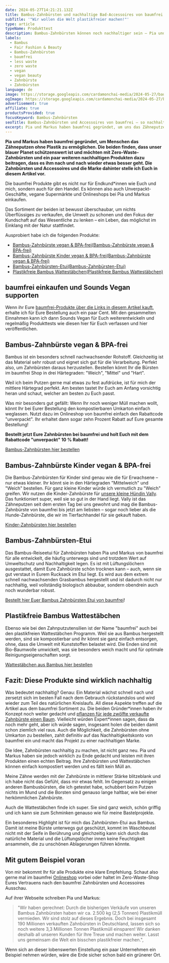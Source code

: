 ```yaml
---
date: 2024-05-27T14:21:21.132Z
title: Bambus-Zahnbürsten und nachhaltige Bad-Accessoires von baumfrei
subTitle: '"Wir wollen die Welt plastikfreier machen!"'
type: article
typeName: Produkttest
description: Bambus-Zahnbürsten können noch nachhaltiger sein – Pia und Markus von baumfrei zeigen Euch wie es funktioniert. Testet am besten direkt hier ihre coolen Bambus-Badaccessoires!
labels:
  - Bambus
  - Fair Fashion & Beauty
  - Bambus-Zahnbürsten
  - baumfrei
  - less waste
  - zero waste
  - vegan
  - vegan beauty
  - Zahnbürste
  - Zahnbürsten
language: de
image: https://storage.googleapis.com/cardamonchai-media/2024-05-27/baumfrei-soundsvegan-com-4-jpg-imagine-6898b8_829ba0_1024_768/640.webp
ogImage: https://storage.googleapis.com/cardamonchai-media/2024-05-27/baumfrei-bambus-zahnbuersten-soundsvegan-com-og-jpg-imagine-78a8c8_97a9a6_1200_628/640.webp
advertisement: true
affiliate: true
productsProvided: true
focusKeyword: Bambus-Zahnbürsten
seoTitle: Bambus-Zahnbürsten und Accessoires von baumfrei – so nachhaltig sind sie!
excerpt: Pia und Markus haben baumfrei gegründet, um uns das Zähneputzen ohne Plastik zu ermöglichen – mit Bambus-Zahnbürsten. Die Idee ist nicht ganz neu, doch die beiden sind sehr konsequent in ihrer Umsetzung und heben sich mit ihren Produkten dadurch deutlich von anderen Brands ab. Weil sie unseren blauen Planeten schützen möchten, setzen sie unter anderem auf verpackungsfreie Auslieferung und ein bewusst kleines Sortiment. Holt Euch hier alle Infos über die nachhaltigen Zahnbürsten und Bad-Accessoires!
---
```


**Pia und Markus haben baumfrei gegründet, um Menschen das Zähneputzen ohne Plastik zu ermöglichen. Die beiden finden, dass unser blauer Planet schützenswert ist und möchten mit Zero-Waste-Zahnbürsten und ein paar weiteren nachhaltigen Produkten dazu beitragen, dass es ihm nach und nach wieder etwas besser geht. Die Zahnbürsten und Accessoires und die Marke dahinter stelle ich Euch in diesem Artikel vor.**

Die baumfrei Produkte gibt es nicht nur für Endkund\*innen wie Euch und mich, sondern auch für den Handel. Es können also auch Unverpackt-Geschäfte, vegane Supermärkte und Onlineshops bei Pia und Markus einkaufen.

Das Sortiment der beiden ist bewusst überschaubar, um nichts Überflüssiges zu verkaufen, die Umwelt zu schonen und den Fokus der Kundschaft auf das Wesentliche zu lenken – ein Leben, das möglichst im Einklang mit der Natur stattfindet.

Ausprobiert habe ich die folgenden Produkte:

- [Bambus-Zahnbürste vegan & BPA-frei(Bambus-Zahnbürste vegan & BPA-frei)](#bambus-zahnbuerste)
- [Bambus-Zahnbürste Kinder vegan & BPA-frei(Bambus-Zahnbürste vegan & BPA-frei)](#bambus-zahnbuerste-kinder)
- [Bambus-Zahnbürsten-Etui(Bambus-Zahnbürsten-Etui)](#bambus-zahnbuerstenetui)
- [Plastikfreie Bambus Wattestäbchen(Plastikfreie Bambus Wattestäbchen)](#bambus-wattestaebchen)

<Gallery name="baumfrei-bambus-zahnbuersten-soundsvegan.com-2" />

## baumfrei einkaufen und Sounds Vegan supporten

Wenn ihr Eure [baumfrei-Produkte über die Links in diesem Artikel kauft](https://t.adcell.com/p/click?promoId=215935&slotId=80259&param0=https%3A%2F%2Fwww.baumfrei.de%2F), erhalte ich für Eure Bestellung auch ein paar Cent. Mit den gesammelten Einnahmen kann ich dann Sounds Vegan für Euch weiterentwickeln und regelmäßig Produkttests wie diesen hier für Euch verfassen und hier veröffentlichen.

<div id="bambus-zahnbuerste"></div>

## Bambus-Zahnbürste vegan & BPA-frei

Bambus ist ein besonders schnell nachwachsender Rohstoff. Gleichzeitig ist das Material sehr robust und eignet sich gut für die Verarbeitung. Perfekt also, um Zahnbürsten daraus herzustellen. Bestellen könnt Ihr die Bürsten im baumfrei Shop in drei Härtegraden: "Weich", "Mittel" und "Hart".

Weil ich beim Putzen gerne mal etwas zu fest aufdrücke, ist für mich der mittlere Härtegrad perfekt. Am besten tastet Ihr Euch am Anfang vorsichtig heran und schaut, welcher am besten zu Euch passt.

Was mir besonders gut gefällt: Wenn Ihr noch weniger Müll machen wollt, könnt Ihr bei Eurer Bestellung den kompostierbaren Umkarton einfach weglassen. Nutzt dazu im Onlineshop von baumfrei einfach den Rabattcode "unverpackt". Ihr erhaltet dann sogar zehn Prozent Rabatt auf Eure gesamte Bestellung!

**Bestellt jetzt Eure Zahnbürsten bei baumfrei und holt Euch mit dem Rabattcode "unverpackt" 10 % Rabatt!**

[Bambus-Zahnbürsten hier bestellen](https://t.adcell.com/p/click?promoId=215935&slotId=80259&param0=https%3A%2F%2Fwww.baumfrei.de%2Fprodukte%2Fbambus-zahnbuerste%2F)

<div id="bambus-zahnbuerste-kinder"></div>

## Bambus-Zahnbürste Kinder vegan & BPA-frei

Die Bambus-Zahnbürsten für Kinder sind genau wie die für Erwachsene – nur etwas kleiner. Ihr könnt sie in den Härtegraden "Mittelweich" und "Weich" bestellen. Für ganz kleine Kinder würde ich vermutlich zu "Weich" greifen. Wir nutzen die Kinder-Zahnbürste für [unsere kleine Hündin Vally](LINK). Das funktioniert super, weil sie so gut in der Hand liegt. Vally ist das Zähneputzen seit dem ersten Tag bei uns gewohnt und mag die Bambus-Zahnbürste von baumfrei bis jetzt am liebsten – sogar noch lieber als die Hunde-Zahnbürste, die wir im Tierfachhandel für sie gekauft haben.

[Kinder-Zahnbürsten hier bestellen](https://t.adcell.com/p/click?promoId=215935&slotId=80259&param0=https%3A%2F%2Fwww.baumfrei.de%2Fprodukte%2Fbambus-zahnbuerste%2F)

<div id="bambus-zahnbuersten-etui"></div>

## Bambus-Zahnbürsten-Etui

Das Bambus-Reiseetui für Zahnbürsten haben Pia und Markus von baumfrei für alle entwickelt, die häufig unterwegs sind und trotzdem Wert auf Umweltschutz und Nachhaltigkeit legen. Es ist mit Lüftungslöchern ausgestattet, damit Eure Zahnbürste schön trocknen kann – auch, wenn sie gut verstaut in Eurem Rucksack im Etui liegt. Es wird aus dem extrem schnell nachwachsenden Grasbambus hergestellt und ist dadurch nicht nur nachhaltig, weil vollständig biologisch abbaubar, sondern obendrein auch noch wunderbar robust.

[Bestellt hier Euer Bambus Zahnbürsten Etui von baumfrei](https://t.adcell.com/p/click?promoId=215935&slotId=80259&param0=https%3A%2F%2Fwww.baumfrei.de%2Fprodukte%2Fbambus-etui%2F)!

<div id="bambus-wattestaebchen"></div>

## Plastikfreie Bambus Wattestäbchen

Ebenso wie bei den Zahnputzutensilien ist der Name "baumfrei" auch bei den plastikfreien Wattestäbchen Programm. Weil sie aus Bambus hergestellt werden, sind sie kompostierbar und ihr könnt sie ganz einfach entsorgen, ohne, dass die Umwelt mit Kunststoffen belastet wird. Die Enden sind mit Bio-Baumwolle umwickelt, was sie besonders weich macht und für optimale Reinigungseigenschaften sorgt.

[Wattestäbchen aus Bambus hier bestellen](https://t.adcell.com/p/click?promoId=215935&slotId=80259&param0=https%3A%2F%2Fwww.baumfrei.de%2Fprodukte%2Fbambus-wattestaebchen%2F)

## Fazit: Diese Produkte sind wirklich nachhaltig

Was bedeutet nachhaltig? Genau: Ein Material wächst schnell nach und zersetzt sich im besten Fall nach dem Gebrauch rückstandslos und wird wieder zum Teil des natürlichen Kreislaufs. All diese Aspekte treffen auf die Artikel aus dem baumfrei Sortiment zu. Die beiden Gründer\*innen haben ihr Konzept noch weiter gedacht und [pflanzen für jede zwölfte verkaufte Zahnbürste einen Baum](https://t.adcell.com/p/click?promoId=215935&slotId=80259&param0=https%3A%2F%2Fwww.baumfrei.de%2Fnachhaltigkeit%2Flass-uns-gemeinsam-baeume-pflanzen%2F). Vielleicht würden Expert\*innen sagen, dass da noch mehr geht, aber ich würde sagen, insgesamt holen die beiden damit schon ziemlich viel raus. Auch die Möglichkeit, die Zahnbürsten ohne Umkarton zu bestellen, zahlt definitiv auf das Nachhaltigkeitskonto von baumfrei ein und macht das Projekt zu einer nachhaltigen Marke.

Die Idee, Zahnbürsten nachhaltig zu machen, ist nicht ganz neu. Pia und Markus haben sie jedoch wirklich zu Ende gedacht und leisten mit ihren Produkten einen echten Beitrag. Ihre Zahnbürsten und Wattestäbchen können einfach kompostiert werden und es fällt kein Müll an.

Meine Zähne werden mit der Zahnbürste in mittlerer Stärke blitzeblank und ich habe nicht das Gefühl, dass mir etwas fehlt. Im Gegensatz zu einigen anderen Bambusbürsten, die ich getestet habe, schubbert beim Putzen nichts im Mund und die Borsten sind genauso lange haltbar, wie bei einer herkömmlichen Zahnbürste.

Auch die Wattestäbchen finde ich super. Sie sind ganz weich, schön griffig und ich kann sie zum Schminken genauso wie für meine Bastelprojekte.

Ein besonderes Highlight ist für mich das Zahnbürsten-Etui aus Bambus. Damit ist meine Bürste unterwegs gut geschützt, kommt im Waschbeutel nicht mit der Seife in Berührung und gleichzeitig kann sich durch das natürliche Material und die Lüftungslöcher innen keine Feuchtigkeit ansammeln, die zu unschönen Ablagerungen führen könnte.

## Mit gutem Beispiel voran

Von mir bekommt Ihr für alle Produkte eine klare Empfehlung. Schaut also gerne mal im baumfrei [Onlineshop](https://t.adcell.com/p/click?promoId=215935&slotId=80259&param0=https%3A%2F%2Fwww.baumfrei.de%2Fprodukte%2F) vorbei oder haltet im Zero-Waste-Shop Eures Vertrauens nach den baumfrei Zahnbürsten und Accessoires Ausschau.

Auf ihrer Webseite schreiben Pia und Markus:

> "Wir haben gerechnet: Durch die bisherigen Verkäufe von unseren Bambus Zahnbürsten haben wir ca. 2.500 kg (2,5 Tonnen) Plastikmüll vermieden. Wir sind stolz auf dieses Ergebnis. Doch bei insgesamt 190 Millionen verkauften Zahnbürsten in Deutschland, lassen sich so noch weitere 3,3 Millionen Tonnen Plastikmüll einsparen! Wir danken deshalb all unseren Kunden für Ihre Treue und machen weiter. Lasst uns gemeinsam die Welt ein bisschen plastikfreier machen.",

Wenn sich an dieser lobenswerten Einstellung ein paar Unternehmen ein Beispiel nehmen würden, wäre die Erde sicher schon bald ein grünerer Ort.

<Gallery name="baumfrei-bambus-zahnbuersten-soundsvegan.com-1" />
